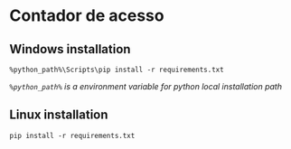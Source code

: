 # Contador de acesso

## Windows installation

    %python_path%\Scripts\pip install -r requirements.txt

  *`%python_path%` is a environment variable for python local installation path*

## Linux installation

    pip install -r requirements.txt
